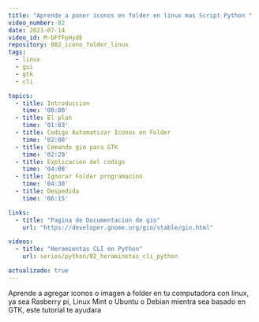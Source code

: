 ```yaml
---
title: "Aprende a poner iconos en folder en linux mas Script Python "
video_number: 82
date: 2021-07-14
video_id: M-bFfFpHydE
repository: 082_icono_folder_linux
tags:
  - linux
  - gui
  - gtk
  - cli

topics:
  - title: Introduccion
    time: '00:00'
  - title: El plan
    time: '01:03'
  - title: Codigo Automatizar Iconos en Folder
    time: '02:00'
  - title: Comando gio para GTK
    time: '02:29'
  - title: Explicacion del codigo
    time: '04:08'
  - title: Ignorar Folder programacion
    time: '04:30'
  - title: Despedida
    time: '06:15'

links:
  - title: "Pagina de Documentacion de gio"
    url: "https://developer.gnome.org/gio/stable/gio.html"

videos:
  - title: "Heramientas CLI en Python"
    url: series/python/02_heraminetas_cli_python

actualizado: true
---
```


Aprende a agregar iconos o imagen a folder en tu computadora con linux, ya sea Rasberry pi, Linux Mint o Ubuntu o Debian mientra sea basado en GTK, este tutorial te ayudara
